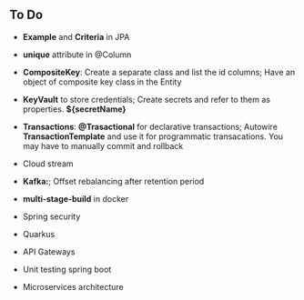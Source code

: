 ## To Do

* **Example** and **Criteria** in JPA
* **unique** attribute in @Column
* **CompositeKey**: Create a separate class and list the id columns; Have an object of composite key class in the Entity 
* **KeyVault** to store credentials; Create secrets and refer to them as properties. **${secretName}**
* **Transactions**: **@Trasactional** for declarative transactions; Autowire **TransactionTemplate** and use it for programmatic transacations. You may have to manually commit and rollback


* Cloud stream
* **Kafka:**; Offset rebalancing after retention period


* **multi-stage-build** in docker 

* Spring security
* Quarkus
* API Gateways
* Unit testing spring boot
* Microservices architecture